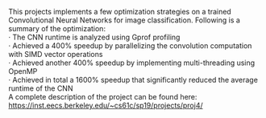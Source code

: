 This projects implements a few optimization strategies on a trained Convolutional Neural Networks for image classification. Following is a summary of the optimization:  
· The CNN runtime is analyzed using Gprof profiling  
· Achieved a 400% speedup by parallelizing the convolution computation with SIMD vector operations  
· Achieved another 400% speedup by implementing multi-threading using OpenMP  
· Achieved in total a 1600% speedup that significantly reduced the average runtime of the CNN  
A complete description of the project can be found here:  
https://inst.eecs.berkeley.edu/~cs61c/sp19/projects/proj4/  
